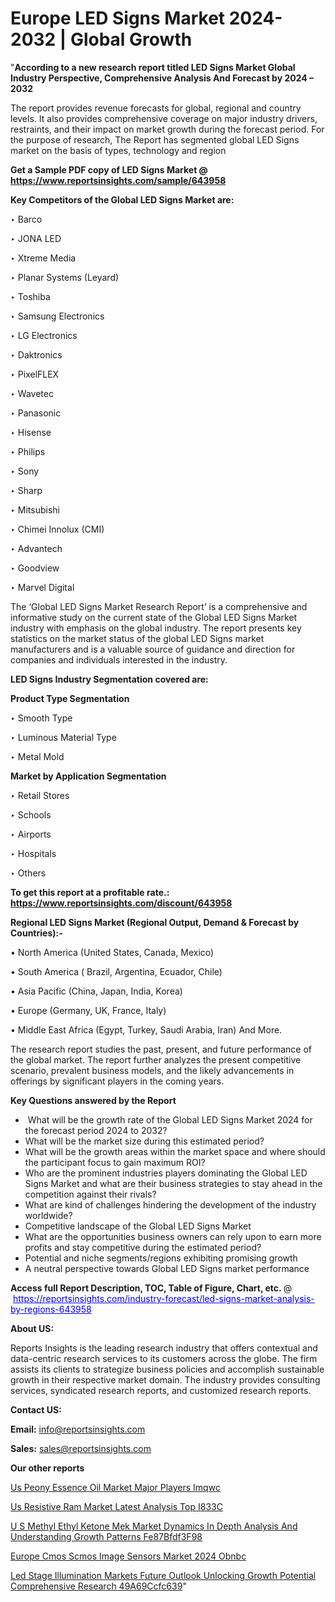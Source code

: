 # Europe LED Signs Market 2024-2032 | Global Growth

"<strong>According to a new research report titled LED Signs Market Global Industry Perspective, Comprehensive Analysis And Forecast by 2024 – 2032</strong>

The report provides revenue forecasts for global, regional and country levels. It also provides comprehensive coverage on major industry drivers, restraints, and their impact on market growth during the forecast period. For the purpose of research, The Report has segmented global LED Signs market on the basis of types, technology and region

<strong>Get a Sample PDF copy of LED Signs Market </strong><strong>@<a href=https://www.reportsinsights.com/sample/643958 style=color:#0000ff;> https://www.reportsinsights.com/sample/643958</a></strong></font>

<strong>Key Competitors of the Global LED Signs Market are:</strong>

‣ Barco

‣ JONA LED

‣ Xtreme Media

‣ Planar Systems (Leyard)

‣ Toshiba

‣ Samsung Electronics

‣ LG Electronics

‣ Daktronics

‣ PixelFLEX

‣ Wavetec

‣ Panasonic

‣ Hisense

‣ Philips

‣ Sony

‣ Sharp

‣ Mitsubishi

‣ Chimei Innolux (CMI)

‣ Advantech

‣ Goodview

‣ Marvel Digital

The ‘Global LED Signs Market Research Report’ is a comprehensive and informative study on the current state of the Global LED Signs Market industry with emphasis on the global industry. The report presents key statistics on the market status of the global LED Signs market manufacturers and is a valuable source of guidance and direction for companies and individuals interested in the industry.

<strong>LED Signs Industry Segmentation covered are:</strong>

<strong>Product Type Segmentation</strong>

‣ Smooth Type

‣ Luminous Material Type

‣ Metal Mold

<strong>Market by Application Segmentation</strong>

‣ Retail Stores

‣ Schools

‣ Airports

‣ Hospitals

‣ Others

<strong>To get this report at a profitable rate.: <a href=https://www.reportsinsights.com/discount/643958 style=color:#0000ff;>https://www.reportsinsights.com/discount/643958</a></strong></font>

<strong>Regional LED Signs Market (Regional Output, Demand &amp; Forecast by Countries):-</strong>

• North America (United States, Canada, Mexico)

• South America ( Brazil, Argentina, Ecuador, Chile)

• Asia Pacific (China, Japan, India, Korea)

• Europe (Germany, UK, France, Italy)

• Middle East Africa (Egypt, Turkey, Saudi Arabia, Iran) And More.

The research report studies the past, present, and future performance of the global market. The report further analyzes the present competitive scenario, prevalent business models, and the likely advancements in offerings by significant players in the coming years.

<strong>Key Questions answered by the Report</strong>
<ul>
  <li> What will be the growth rate of the Global LED Signs Market 2024 for the forecast period 2024 to 2032?</li>
  <li>What will be the market size during this estimated period?</li>
  <li>What will be the growth areas within the market space and where should the participant focus to gain maximum ROI?</li>
  <li>Who are the prominent industries players dominating the Global LED Signs Market and what are their business strategies to stay ahead in the competition against their rivals?</li>
  <li>What are kind of challenges hindering the development of the industry worldwide?</li>
  <li>Competitive landscape of the Global LED Signs Market</li>
  <li>What are the opportunities business owners can rely upon to earn more profits and stay competitive during the estimated period?</li>
  <li>Potential and niche segments/regions exhibiting promising growth</li>
  <li>A neutral perspective towards Global LED Signs market performance</li>
</ul>
<strong>Access full Report Description, TOC, Table of Figure, Chart, etc. </strong>@  <a href=https://reportsinsights.com/industry-forecast/led-signs-market-analysis-by-regions-643958 style=color:#0000ff;>https://reportsinsights.com/industry-forecast/led-signs-market-analysis-by-regions-643958</a></font>

<strong><strong>About US</strong>:</strong>

Reports Insights is the leading research industry that offers contextual and data-centric research services to its customers across the globe. The firm assists its clients to strategize business policies and accomplish sustainable growth in their respective market domain. The industry provides consulting services, syndicated research reports, and customized research reports.

<strong>Contact US:</strong>

<p class=""""><b>Email:</b> <a href=mailto:info@reportsinsights.com>info@reportsinsights.com</a></p>
<p class=""""><b>Sales:</b> <a href=mailto:sales@reportsinsights.com>sales@reportsinsights.com</a></p>

<strong>Our other reports</strong>

<a href=https://www.linkedin.com/pulse/us-peony-essence-oil-market-major-players-imqwc/>Us Peony Essence Oil Market Major Players Imqwc</a>

<a href=https://www.linkedin.com/pulse/us-resistive-ram-market-latest-analysis-top-i833c/>Us Resistive Ram Market Latest Analysis Top I833C</a>

<a href=https://medium.com/@aanarkumar6/u-s-methyl-ethyl-ketone-mek-market-dynamics-in-depth-analysis-and-understanding-growth-patterns-fe87bfdf3f98>U S Methyl Ethyl Ketone Mek Market Dynamics In Depth Analysis And Understanding Growth Patterns Fe87Bfdf3F98</a>

<a href=https://www.linkedin.com/pulse/europe-cmos-scmos-image-sensors-market-2024-obnbc/>Europe Cmos Scmos Image Sensors Market 2024 Obnbc</a>

<a href=https://medium.com/@sakshideshmukh994/led-stage-illumination-markets-future-outlook-unlocking-growth-potential-comprehensive-research-49a69ccfc639>Led Stage Illumination Markets Future Outlook Unlocking Growth Potential Comprehensive Research 49A69Ccfc639</a>"
